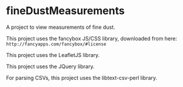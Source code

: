 fineDustMeasurements
============
A project to view measurements of fine dust. 

This project uses the fancybox JS/CSS library, downloaded from here: `http://fancyapps.com/fancybox/#license`

This project uses the LeafletJS library.

This project uses the JQuery library.


For parsing CSVs, this project uses the libtext-csv-perl library.
